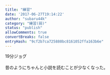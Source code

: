 ```yaml
---
title: "練習"
date: '2017-06-27T19:14:22'
author: "subaru44k"
category: "練習(弱)"
status: "publish"
allowComments: true
convertBreaks: false
entryHash: "9cf2b7ca725880bc8161052ffa163b6e"
---
```

19分ジョグ<br>
<br>
昔のようにちゃんと小説を読むことが少なくなった。
